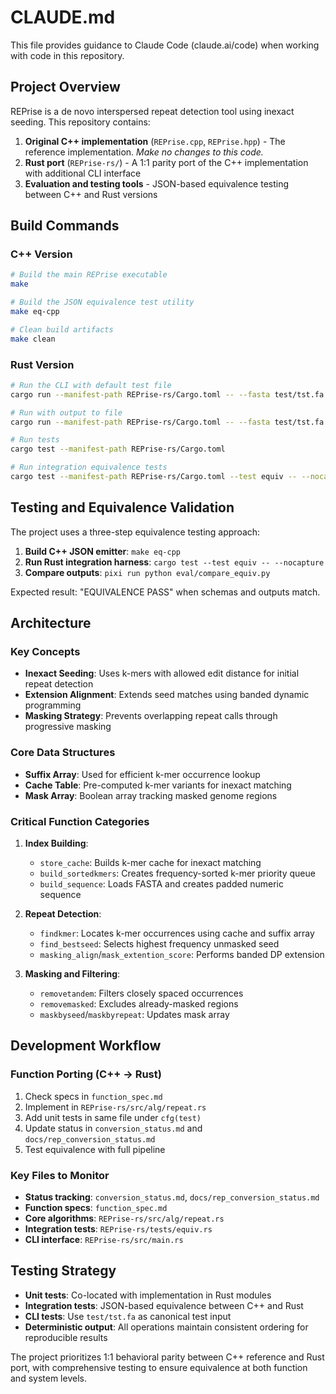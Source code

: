 # CLAUDE.md

This file provides guidance to Claude Code (claude.ai/code) when working with code in this repository.

## Project Overview

REPrise is a de novo interspersed repeat detection tool using inexact seeding. This repository contains:

1. **Original C++ implementation** (`REPrise.cpp`, `REPrise.hpp`) - The reference implementation. *Make no changes to this code.*
2. **Rust port** (`REPrise-rs/`) - A 1:1 parity port of the C++ implementation with additional CLI interface
3. **Evaluation and testing tools** - JSON-based equivalence testing between C++ and Rust versions

## Build Commands

### C++ Version
```bash
# Build the main REPrise executable
make

# Build the JSON equivalence test utility  
make eq-cpp

# Clean build artifacts
make clean
```

### Rust Version
```bash
# Run the CLI with default test file
cargo run --manifest-path REPrise-rs/Cargo.toml -- --fasta test/tst.fa

# Run with output to file
cargo run --manifest-path REPrise-rs/Cargo.toml -- --fasta test/tst.fa --out results.tsv

# Run tests
cargo test --manifest-path REPrise-rs/Cargo.toml

# Run integration equivalence tests
cargo test --manifest-path REPrise-rs/Cargo.toml --test equiv -- --nocapture
```

## Testing and Equivalence Validation

The project uses a three-step equivalence testing approach:

1. **Build C++ JSON emitter**: `make eq-cpp`
2. **Run Rust integration harness**: `cargo test --test equiv -- --nocapture`  
3. **Compare outputs**: `pixi run python eval/compare_equiv.py`

Expected result: "EQUIVALENCE PASS" when schemas and outputs match.

## Architecture

### Key Concepts
- **Inexact Seeding**: Uses k-mers with allowed edit distance for initial repeat detection
- **Extension Alignment**: Extends seed matches using banded dynamic programming
- **Masking Strategy**: Prevents overlapping repeat calls through progressive masking

### Core Data Structures
- **Suffix Array**: Used for efficient k-mer occurrence lookup
- **Cache Table**: Pre-computed k-mer variants for inexact matching
- **Mask Array**: Boolean array tracking masked genome regions

### Critical Function Categories

1. **Index Building**:
   - `store_cache`: Builds k-mer cache for inexact matching
   - `build_sortedkmers`: Creates frequency-sorted k-mer priority queue
   - `build_sequence`: Loads FASTA and creates padded numeric sequence

2. **Repeat Detection**:
   - `findkmer`: Locates k-mer occurrences using cache and suffix array
   - `find_bestseed`: Selects highest frequency unmasked seed
   - `masking_align`/`mask_extention_score`: Performs banded DP extension

3. **Masking and Filtering**:
   - `removetandem`: Filters closely spaced occurrences
   - `removemasked`: Excludes already-masked regions
   - `maskbyseed`/`maskbyrepeat`: Updates mask array

## Development Workflow

### Function Porting (C++ → Rust)
1. Check specs in `function_spec.md`
2. Implement in `REPrise-rs/src/alg/repeat.rs`
3. Add unit tests in same file under `cfg(test)`
4. Update status in `conversion_status.md` and `docs/rep_conversion_status.md`
5. Test equivalence with full pipeline

### Key Files to Monitor
- **Status tracking**: `conversion_status.md`, `docs/rep_conversion_status.md`
- **Function specs**: `function_spec.md`
- **Core algorithms**: `REPrise-rs/src/alg/repeat.rs`
- **Integration tests**: `REPrise-rs/tests/equiv.rs`
- **CLI interface**: `REPrise-rs/src/main.rs`

## Testing Strategy

- **Unit tests**: Co-located with implementation in Rust modules
- **Integration tests**: JSON-based equivalence between C++ and Rust
- **CLI tests**: Use `test/tst.fa` as canonical test input
- **Deterministic output**: All operations maintain consistent ordering for reproducible results

The project prioritizes 1:1 behavioral parity between C++ reference and Rust port, with comprehensive testing to ensure equivalence at both function and system levels.
